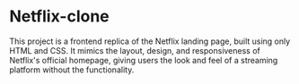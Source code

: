 # Netflix-clone
This project is a frontend replica of the Netflix landing page, built using only HTML and CSS. It mimics the layout, design, and responsiveness of Netflix's official homepage, giving users the look and feel of a streaming platform without the functionality.
